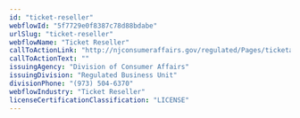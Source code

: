 ```yaml
---
id: "ticket-reseller"
webflowId: "5f7729e0f8387c78d88bdabe"
urlSlug: "ticket-reseller"
webflowName: "Ticket Reseller"
callToActionLink: "http://njconsumeraffairs.gov/regulated/Pages/ticketagents.aspx"
callToActionText: ""
issuingAgency: "Division of Consumer Affairs"
issuingDivision: "Regulated Business Unit"
divisionPhone: "(973) 504-6370"
webflowIndustry: "Ticket Reseller"
licenseCertificationClassification: "LICENSE"
---
```

